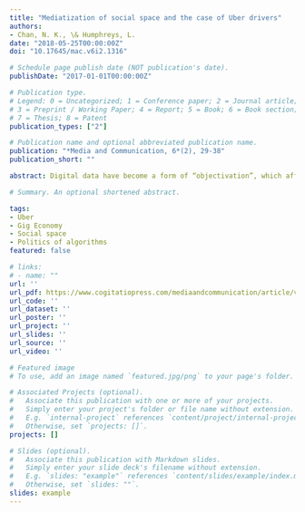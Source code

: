 ```yaml
---
title: "Mediatization of social space and the case of Uber drivers"
authors:
- Chan, N. K., \& Humphreys, L.
date: "2018-05-25T00:00:00Z"
doi: "10.17645/mac.v6i2.1316"

# Schedule page publish date (NOT publication's date).
publishDate: "2017-01-01T00:00:00Z"

# Publication type.
# Legend: 0 = Uncategorized; 1 = Conference paper; 2 = Journal article;
# 3 = Preprint / Working Paper; 4 = Report; 5 = Book; 6 = Book section;
# 7 = Thesis; 8 = Patent
publication_types: ["2"]

# Publication name and optional abbreviated publication name.
publication: "*Media and Communication, 6*(2), 29-38"
publication_short: ""

abstract: Digital data have become a form of “objectivation”, which affect how we construct social knowledge and organize social space (Couldry & Hepp, 2017). The workplace is one sphere that is increasingly datafied. This study explores how Uber drivers, a form of digitally-enabled service workers, contribute to the normalization of the social production of space through their interpretative practices of digital data in an online forum. Drawing on Uber’s corporate discourse and an Uber driver online forum, we analyze two facets of the Uber app and drivers’ mediated experiences:(1) the quantification and discipline of drivers’ performance through Uber’s rating system and (2) the coordination of spatial movement through location-related metrics. We argue that the underlying workings of the Uber app premediate expectations of service encounters and spatial movement. Uber drivers meanwhile develop practices which respond to and circumvent their own data contributions to the system. Drivers’ practices, we argue, are largely in compliance with the calculative logics set by Uber. The article addresses implications of Uber drivers’ practices for the reproduction of social space and power-relations in digitally-enabled service work and the gig economy.

# Summary. An optional shortened abstract.

tags:
- Uber
- Gig Economy
- Social space
- Politics of algorithms
featured: false

# links:
# - name: ""
url: ''
url_pdf: https://www.cogitatiopress.com/mediaandcommunication/article/view/1316/1316
url_code: ''
url_dataset: ''
url_poster: ''
url_project: ''
url_slides: ''
url_source: ''
url_video: ''

# Featured image
# To use, add an image named `featured.jpg/png` to your page's folder. 

# Associated Projects (optional).
#   Associate this publication with one or more of your projects.
#   Simply enter your project's folder or file name without extension.
#   E.g. `internal-project` references `content/project/internal-project/index.md`.
#   Otherwise, set `projects: []`.
projects: []

# Slides (optional).
#   Associate this publication with Markdown slides.
#   Simply enter your slide deck's filename without extension.
#   E.g. `slides: "example"` references `content/slides/example/index.md`.
#   Otherwise, set `slides: ""`.
slides: example
---
```

